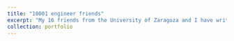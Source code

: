 ```yaml
---
title: "10001 engineer friends"
excerpt: "My 16 friends from the University of Zaragoza and I have written a wonderful (and successful!) story for children to learn about our lives as women engineers. You can find more information and purchase the book at [Unizar press](https://puz.unizar.es/2457-10001-amigas-ingenieras-descubre-a-17-ingenieras-y-diviertete-con-sus-experimentos.html) or [Amazon](https://www.amazon.es/10001-Amigas-Ingenieras-ingenieras-experimentos/dp/8413402344). <br> <br/><img src='/images/10001_amigas.jpg'>"
collection: portfolio
---
```


 
